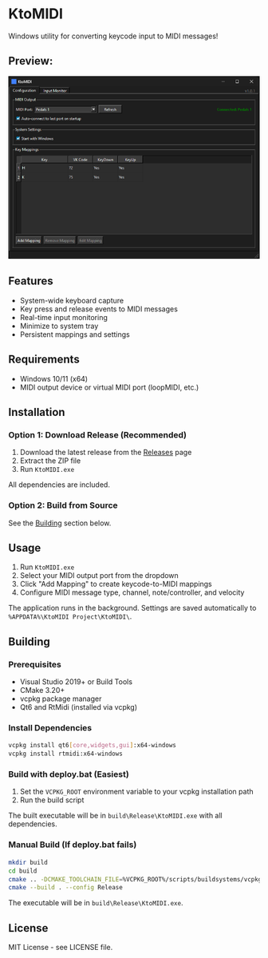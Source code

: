 # KtoMIDI

Windows utility for converting keycode input to MIDI messages!

## Preview:
![Preview image](/images/preview.png?raw=true)

## Features

- System-wide keyboard capture
- Key press and release events to MIDI messages
- Real-time input monitoring
- Minimize to system tray
- Persistent mappings and settings

## Requirements

- Windows 10/11 (x64)
- MIDI output device or virtual MIDI port (loopMIDI, etc.)

## Installation

### Option 1: Download Release (Recommended)

1. Download the latest release from the [Releases](https://github.com/Indy2l/KtoMIDI/releases) page
2. Extract the ZIP file
3. Run `KtoMIDI.exe`

All dependencies are included.

### Option 2: Build from Source

See the [Building](#building) section below.

## Usage

1. Run `KtoMIDI.exe`
2. Select your MIDI output port from the dropdown
3. Click "Add Mapping" to create keycode-to-MIDI mappings
4. Configure MIDI message type, channel, note/controller, and velocity

The application runs in the background. Settings are saved automatically to `%APPDATA%\KtoMIDI Project\KtoMIDI\`.

## Building

### Prerequisites

- Visual Studio 2019+ or Build Tools
- CMake 3.20+
- vcpkg package manager
- Qt6 and RtMidi (installed via vcpkg)

### Install Dependencies

```bash
vcpkg install qt6[core,widgets,gui]:x64-windows
vcpkg install rtmidi:x64-windows
```

### Build with deploy.bat (Easiest)

1. Set the `VCPKG_ROOT` environment variable to your vcpkg installation path
2. Run the build script

The built executable will be in `build\Release\KtoMIDI.exe` with all dependencies.

### Manual Build (If deploy.bat fails)

```bash
mkdir build
cd build
cmake .. -DCMAKE_TOOLCHAIN_FILE=%VCPKG_ROOT%/scripts/buildsystems/vcpkg.cmake
cmake --build . --config Release
```

The executable will be in `build\Release\KtoMIDI.exe`.

## License

MIT License - see LICENSE file.
